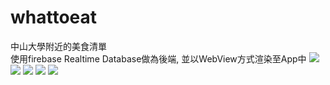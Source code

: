 # whattoeat
中山大學附近的美食清單  
使用firebase Realtime Database做為後端, 並以WebView方式渲染至App中
![](https://i.imgur.com/KUUxBjy.png)
![](https://i.imgur.com/W1hds5M.png)
![](https://i.imgur.com/MXUmCRs.png)
![](https://i.imgur.com/JQrxsQf.png)
![](https://i.imgur.com/Sjdvpjj.png)
